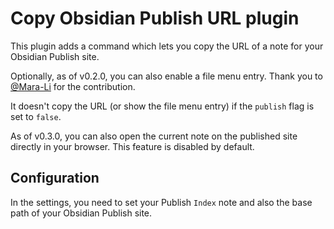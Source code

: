 # Copy Obsidian Publish URL plugin

This plugin adds a command which lets you copy the URL of a note for your Obsidian Publish site.

Optionally, as of v0.2.0, you can also enable a file menu entry. Thank you to [@Mara-Li](https://github.com/Mara-Li) for the contribution.

It doesn't copy the URL (or show the file menu entry) if the `publish` flag is set to `false`.

As of v0.3.0, you can also open the current note on the published site directly in your browser. This feature is disabled by default.

## Configuration

In the settings, you need to set your Publish `Index` note and also the base path of your Obsidian Publish site.
